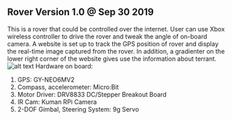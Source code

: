 ## Rover Version 1.0 @ Sep 30 2019
This is a rover that could be controlled over the internet.
User can use Xbox wireless controller to drive the rover and tweak the angle of on-board camera. A website is set up to track the GPS position of rover and display the real-time image captured from the rover. In addition, a gradienter on the lower right corner of the website gives use the information about terrant. <br>
![alt text](https://raw.githubusercontent.com/xg590/rover/master/demo.png "Logo Title Text 1")
  Hardware on board:
  1. GPS: GY-NEO6MV2
  2. Compass, accelerometer: Micro:Bit 
  3. Motor Driver: DRV8833 DC/Stepper Breakout Board
  4. IR Cam: Kuman RPi Camera
  5. 2-DOF Gimbal, Steering System: 9g Servo 
